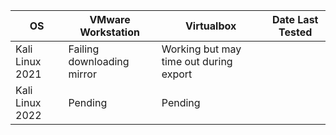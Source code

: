 | OS              | VMware Workstation         | Virtualbox                             | Date Last Tested |
|-----------------|----------------------------|----------------------------------------|------------------|
| Kali Linux 2021 | Failing downloading mirror | Working but may time out during export |                  |
| Kali Linux 2022 | Pending                    | Pending                                |                  |
